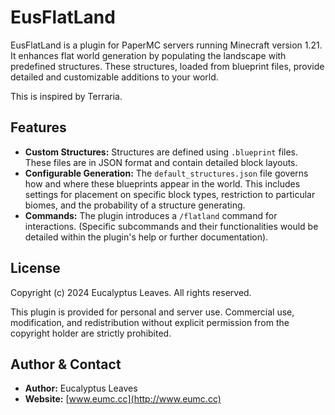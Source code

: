 # EusFlatLand

EusFlatLand is a plugin for PaperMC servers running Minecraft version 1.21. It enhances flat world generation by populating the landscape with predefined structures. These structures, loaded from blueprint files, provide detailed and customizable additions to your world.

This is inspired by Terraria.

## Features

*   **Custom Structures:** Structures are defined using `.blueprint` files. These files are in JSON format and contain detailed block layouts.
*   **Configurable Generation:** The `default_structures.json` file governs how and where these blueprints appear in the world. This includes settings for placement on specific block types, restriction to particular biomes, and the probability of a structure generating.
*   **Commands:** The plugin introduces a `/flatland` command for interactions. (Specific subcommands and their functionalities would be detailed within the plugin's help or further documentation).

## License

Copyright (c) 2024 Eucalyptus Leaves. All rights reserved.

This plugin is provided for personal and server use. Commercial use, modification, and redistribution without explicit permission from the copyright holder are strictly prohibited.

## Author & Contact

*   **Author:** Eucalyptus Leaves
*   **Website:** [www.eumc.cc](http://www.eumc.cc)
